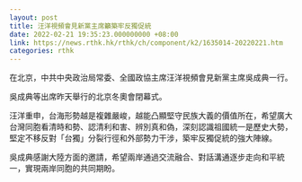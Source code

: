 ```yaml
---
layout: post
title: 汪洋視頻會見新黨主席籲築牢反獨促統
date: 2022-02-21 19:35:23.000000000 +08:00
link: https://news.rthk.hk/rthk/ch/component/k2/1635014-20220221.htm
categories: rthk
---
```


在北京，中共中央政治局常委、全國政協主席汪洋視頻會見新黨主席吳成典一行。

吳成典等出席昨天舉行的北京冬奧會閉幕式。

汪洋重申，台海形勢越是複雜嚴峻，越能凸顯堅守民族大義的價值所在，希望廣大台灣同胞看清時和勢、認清利和害、辨別真和偽，深刻認識祖國統一是歷史大勢，堅定不移反對「台獨」分裂行徑和外部勢力干涉，築牢反獨促統的強大陣線。

吳成典感謝大陸方面的邀請，希望兩岸通過交流融合、對話溝通逐步走向和平統一，實現兩岸同胞的共同期盼。
